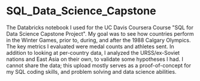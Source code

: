 # SQL_Data_Science_Capstone

The Databricks notebook I used for the UC Davis Coursera Course "SQL for Data Science Capstone Project". My goal was to see how countries perform in the Winter Games, prior to, during, and after the 1988 Calgary Olympics. The key metrics I evaluated were medal counts and athletes sent. In addition to looking at per-country data, I analyzed the URSS/ex-Soviet nations and East Asia on their own, to validate some hypotheses I had. I cannot share the data; this upload mostly serves as a proof-of-concept for my SQL coding skills, and problem solving and data science abilities.
